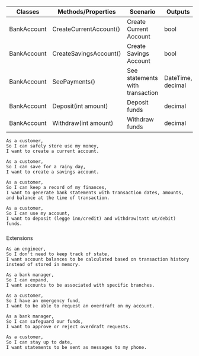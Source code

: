 | Classes				| Methods/Properties					| Scenario									| Outputs			|
|-----------------------|---------------------------------------|-------------------------------------------|-------------------|
|BankAccount			|CreateCurrentAccount()					| Create Current Account					| bool				|
|BankAccount			|CreateSavingsAccount()					| Create Savings Account					| bool				|
|BankAccount			|SeePayments()							| See statements with transaction			| DateTime, decimal	|			
|BankAccount			|Deposit(int amount)					| Deposit funds								| decimal			|
|BankAccount			|Withdraw(int amount)					| Withdraw funds							| decimal			|



```
As a customer,
So I can safely store use my money,
I want to create a current account.

As a customer,
So I can save for a rainy day,
I want to create a savings account.

As a customer,
So I can keep a record of my finances,
I want to generate bank statements with transaction dates, amounts, and balance at the time of transaction.

As a customer,
So I can use my account,
I want to deposit (legge inn/credit) and withdraw(tatt ut/debit) funds.
```

###
Extensions
```
As an engineer,
So I don't need to keep track of state,
I want account balances to be calculated based on transaction history instead of stored in memory.

As a bank manager,
So I can expand,
I want accounts to be associated with specific branches.

As a customer,
So I have an emergency fund,
I want to be able to request an overdraft on my account.

As a bank manager,
So I can safeguard our funds,
I want to approve or reject overdraft requests.

As a customer,
So I can stay up to date,
I want statements to be sent as messages to my phone.
```